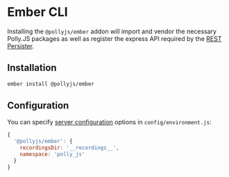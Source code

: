 # Ember CLI

Installing the `@pollyjs/ember` addon will import and vendor the necessary
Polly.JS packages as well as register the express API required by the
[REST Persister](persisters/rest).

## Installation

```bash
ember install @pollyjs/ember
```

## Configuration

You can specify [server configuration](node-server/overview#configuration)
options in `config/environment.js`:

```js
{
  '@pollyjs/ember': {
    recordingsDir: '__recordings__',
    namespace: 'polly_js'
  }
}
```
